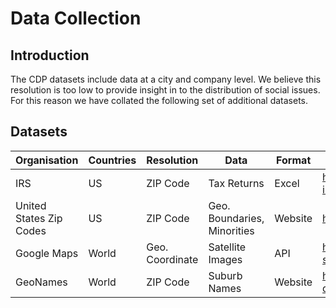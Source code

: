 # Data Collection

## Introduction

The CDP datasets include data at a city and company level. We believe this resolution is too low to provide insight in to the distribution of social issues. For this reason we have collated the following set of additional datasets.

## Datasets

| Organisation            | Countries | Resolution      | Data                        | Format  | Url                                                                                                  |
| ----------------------- | --------- | --------------- | --------------------------- | ------- | ---------------------------------------------------------------------------------------------------- |
| IRS                     | US        | ZIP Code        | Tax Returns                 | Excel   | https://www.irs.gov/statistics/soi-tax-stats-individual-income-tax-statistics-2018-zip-code-data-soi |
| United States Zip Codes | US        | ZIP Code        | Geo. Boundaries, Minorities | Website | https://www.unitedstateszipcodes.org/91501/#stats                                                    |
| Google Maps             | World     | Geo. Coordinate | Satellite Images            | API     | https://developers.google.com/maps/documentation/maps-static/overview                                |
| GeoNames                | World     | ZIP Code        | Suburb Names                | Website | https://www.geonames.org/postalcode-search.html?q=91107&country=US                                   |
